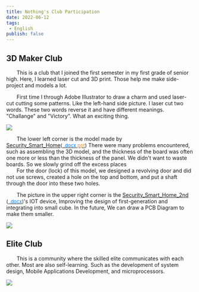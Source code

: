 ```yaml
---
title: Nothing's Club Participation
date: 2022-06-12
tags: 
 - English
publish: false
---
```


## 3D Maker Club
&emsp;&emsp;This is a club that I joined the first semester in my first grade of senior high. Here, I learned laser cut and 3D print. Those help me make side-project and models a lot.

&emsp;&emsp;First time I through Adobe Illustrator to draw a charm and used laser-cut cutting some patterns. Like the left-hand side picture. I laser cut two words. These two words reverse it and have different meanings. "Challange" and "Victory". What an exciting thing.

![](/about-nothing/club-participation/01.png)

&emsp;&emsp;The lower left corner is the model made by [Security_Smart_Home](https://github.com/I-am-nothing/Security_Smart_Home)<font size="2">([<span style="color:#007bff">&nbsp;.docx</span>](https://docs.google.com/document/d/1qhFzi2feWOz2Gax-PqmswtHTDt-eyBC42QOLEBsT-FA/edit?usp=sharing)[<span style="color:#e69138">.ppt</span>](https://docs.google.com/presentation/d/1CLF7nTyfLZ677lPc1mkNgJW-RC2V5mb7DHh6XexCC1A/edit?usp=sharing))</font> There were many problems encountered, such as assembling the 3D model, and the thickness of the board was often one more or less than the thickness of the panel. We didn't want to waste boards. So we slowly grind off the excess places<br/>
&emsp;&emsp;For the door (lock) of this model, we designed a revolving door and did not use screws, created a hole on the top and bottom, and put a shaft through the door into these two holes.

&emsp;&emsp;The picture in the upper right corner is the [Security_Smart_Home_2nd](https://github.com/I-am-nothing/Security_Smart_Home_2nd) <font size="2">([<span style="color:#007bff">&nbsp;.docx</span>](https://docs.google.com/document/d/1pIwP28cPY0j0kTdAGPogLw7TcMTjWPokIr8tGELqfSE/edit?usp=sharing))</font>'s IOT device, Improving the design of first-generation and integrating into small cube. In the future, We can draw a PCB Diagram to make them smaller.

![](/about-nothing/club-participation/02.png)

## Elite Club

&emsp;&emsp;This is a community where the skilled elite communicates with each other. Most are also self-learning. Such as the development of system design, Mobile Applications Development, and microprocessors. 

![](/about-nothing/club-participation/03.png)
